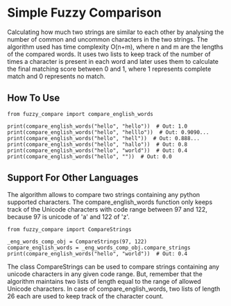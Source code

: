 # Simple Fuzzy Comparison
Calculating how much two strings are similar to each other by analysing the number of common and uncommon characters in the two strings. The algorithm used has time complexity O(n+m), where n and m are the lengths of the compared words. It uses two lists to keep track of the number of times a character is present in each word and later uses them to calculate the final matching score between 0 and 1, where 1 represents complete match and 0 represents no match.

## How To Use
    from fuzzy_compare import compare_english_words
    
    print(compare_english_words("hello", "hello"))  # Out: 1.0
    print(compare_english_words("hello", "helllo"))  # Out: 0.9090...
    print(compare_english_words("hello", "hell"))  # Out: 0.888...
    print(compare_english_words("hello", "hallo"))  # Out: 0.8
    print(compare_english_words("hello", "world"))  # Out: 0.4
    print(compare_english_words("hello", ""))  # Out: 0.0

## Support For Other Languages
The algorithm allows to compare two strings containing any python supported characters. The compare_english_words function only keeps track of the Unicode characters with code range between 97 and 122, because 97 is unicode of 'a' and 122 of 'z'.

    from fuzzy_compare import CompareStrings
    
    _eng_words_comp_obj = CompareStrings(97, 122)
    compare_english_words = _eng_words_comp_obj.compare_strings
    print(compare_english_words("hello", "world"))  # Out: 0.4

The class CompareStrings can be used to compare strings containing any unicode characters in any given code range. But, remember that the algorithm maintains two lists of length equal to the range of allowed Unicode characters. In case of compare_english_words, two lists of length 26 each are used to keep track of the character count.